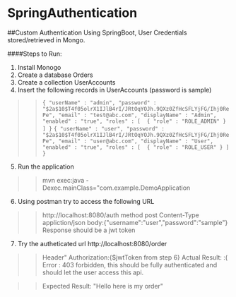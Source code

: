 # SpringAuthentication
##Custom Authentication Using SpringBoot, User Credentials stored/retrieved in Mongo.


####Steps to Run:
1. Install Monogo
2. Create a database Orders
3. Create a collection UserAccounts
4. Insert the following records in UserAccounts (password is sample)

>>`{
    "userName" : "admin",
    "password" : "$2a$10$T4f05olrX1IJlB4rI/JRtOqYOJh.9QXz0ZfHcSFLYjFG/Ihj0RePe",
    "email" : "test@abc.com",
    "displayName" : "Admin",
    "enabled" : "true",
    "roles" : [ 
        {
            "role" : "ROLE_ADMIN"
        }
    ]
}`
>>`{
    "userName" : "user",
    "password" : "$2a$10$T4f05olrX1IJlB4rI/JRtOqYOJh.9QXz0ZfHcSFLYjFG/Ihj0RePe",
    "email" : "user@abc.com",
    "displayName" : "User",
    "enabled" : "true",
    "roles" : [ 
        {
            "role" : "ROLE_USER"
        }
    ]
}`
5. Run the application
>>mvn exec:java -Dexec.mainClass="com.example.DemoApplication
6. Using postman  try to access the following URL
>>http://localhost:8080/auth
>>method post
>>Content-Type appliction/json
>>body:{"username":"user","password":"sample"}
>>Response should be a jwt token

7. Try the autheticated url  http://localhost:8080/order
>>Header"
>>Authorization:{$jwtToken from step 6}
>>Actual Result: :(
>>Error : 403 forbidden, this should be fully authenticated and should let the user access this api.

>>Expected Result:
>>"Hello here is my order"
